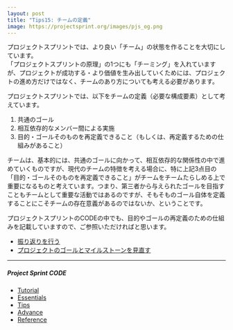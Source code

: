 ```yaml
---
layout: post
title: "Tips15: チームの定義"
image: https://projectsprint.org/images/pjs_og.png
---
```


プロジェクトスプリントでは、より良い「チーム」の状態を作ることを大切にしています。  
「プロジェクトスプリントの原理」の1つにも「チーミング」を入れていますが、プロジェクトが成功する・より価値を生み出していくためには、プロジェクトの進め方だけではなく、チームのあり方についても考える必要があります。  

プロジェクトスプリントでは、以下をチームの定義（必要な構成要素）として考えています。

1. 共通のゴール
2. 相互依存的なメンバー間による実施
3. 目的・ゴールそのものを再定義できること（もしくは、再定義するための仕組みがあること）

チームは、基本的には、共通のゴールに向かって、相互依存的な関係性の中で進めていくものですが、現代のチームの特徴を考える場合に、特に上記3点目の「目的・ゴールそのものを再定義できること」がチームをチームたらしめる上で重要になるものと考えています。つまり、第三者から与えられたゴールを目指すこともチームとして重要な活動ではあるのですが、そもそものゴール自体を定義することにこそチームの存在意義があるのではないか、ということです。  

プロジェクトスプリントのCODEの中でも、目的やゴールの再定義のための仕組みを記載していますので、ご参照いただければと思います。  
* [振り返りを行う](../tutorial/section4-1.html)
* [プロジェクトのゴールとマイルストーンを見直す](../tutorial/section4-2.html)

---

##### Project Sprint CODE
- [Tutorial](../tutorial/index.md)
- [Essentials](../essentials.md)
- [Tips](../tips/index.md)
- [Advance](../advance.md)
- [Reference](../reference.md)
